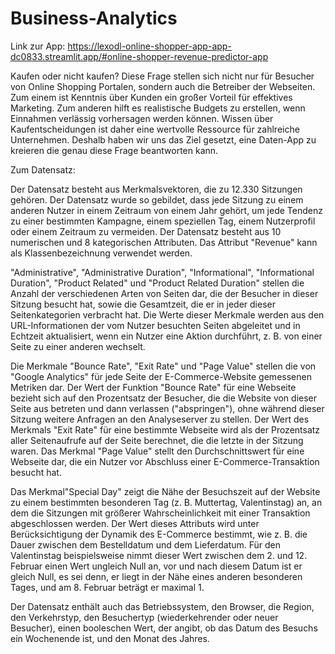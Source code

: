 # Business-Analytics

Link zur App: https://lexodl-online-shopper-app-app-dc0833.streamlit.app/#online-shopper-revenue-predictor-app

Kaufen oder nicht kaufen? Diese Frage stellen sich nicht nur für Besucher von Online Shopping Portalen, sondern auch die Betreiber der Webseiten. Zum einem ist Kenntnis über Kunden ein großer Vorteil für effektives Marketing. Zum anderen hilft es realistische Budgets zu erstellen, wenn Einnahmen verlässig vorhersagen werden können. Wissen über Kaufentscheidungen ist daher eine wertvolle Ressource für zahlreiche Unternehmen.  Deshalb haben wir uns das Ziel gesetzt, eine Daten-App zu kreieren die genau diese Frage beantworten kann.

Zum Datensatz:

Der Datensatz besteht aus Merkmalsvektoren, die zu 12.330 Sitzungen gehören. Der Datensatz wurde so gebildet, dass jede Sitzung zu einem anderen Nutzer in einem Zeitraum von einem Jahr gehört, um jede Tendenz zu einer bestimmten Kampagne, einem speziellen Tag, einem Nutzerprofil oder einem Zeitraum zu vermeiden. Der Datensatz besteht aus 10 numerischen und 8 kategorischen Attributen. Das Attribut "Revenue" kann als Klassenbezeichnung verwendet werden. 

"Administrative", "Administrative Duration", "Informational", "Informational Duration", "Product Related" und "Product Related Duration" stellen die Anzahl der verschiedenen Arten von Seiten dar, die der Besucher in dieser Sitzung besucht hat, sowie die Gesamtzeit, die er in jeder dieser Seitenkategorien verbracht hat. Die Werte dieser Merkmale werden aus den URL-Informationen der vom Nutzer besuchten Seiten abgeleitet und in Echtzeit aktualisiert, wenn ein Nutzer eine Aktion durchführt, z. B. von einer Seite zu einer anderen wechselt. 

Die Merkmale "Bounce Rate", "Exit Rate" und "Page Value" stellen die von "Google Analytics" für jede Seite der E-Commerce-Website gemessenen Metriken dar. Der Wert der Funktion "Bounce Rate" für eine Webseite bezieht sich auf den Prozentsatz der Besucher, die die Website von dieser Seite aus betreten und dann verlassen ("abspringen"), ohne während dieser Sitzung weitere Anfragen an den Analyseserver zu stellen. Der Wert des Merkmals "Exit Rate" für eine bestimmte Webseite wird als der Prozentsatz aller Seitenaufrufe auf der Seite berechnet, die die letzte in der Sitzung waren. Das Merkmal "Page Value" stellt den Durchschnittswert für eine Webseite dar, die ein Nutzer vor Abschluss einer E-Commerce-Transaktion besucht hat. 

Das Merkmal"Special Day" zeigt die Nähe der Besuchszeit auf der Website zu einem bestimmten besonderen Tag (z. B. Muttertag, Valentinstag) an, an dem die Sitzungen mit größerer Wahrscheinlichkeit mit einer Transaktion abgeschlossen werden. Der Wert dieses Attributs wird unter Berücksichtigung der Dynamik des E-Commerce bestimmt, wie z. B. die Dauer zwischen dem Bestelldatum und dem Lieferdatum. Für den Valentinstag beispielsweise nimmt dieser Wert zwischen dem 2. und 12. Februar einen Wert ungleich Null an, vor und nach diesem Datum ist er gleich Null, es sei denn, er liegt in der Nähe eines anderen besonderen Tages, und am 8. Februar beträgt er maximal 1. 

Der Datensatz enthält auch das Betriebssystem, den Browser, die Region, den Verkehrstyp, den Besuchertyp (wiederkehrender oder neuer Besucher), einen booleschen Wert, der angibt, ob das Datum des Besuchs ein Wochenende ist, und den Monat des Jahres.

